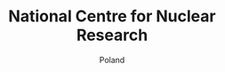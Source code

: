 ---
title: "National Centre for Nuclear Research"
subtitle: "Poland"
logo: "/assets/logos/partners/logo_NCBJ.svg"
url: "https://www.ncbj.gov.pl/en"
order: 3
---